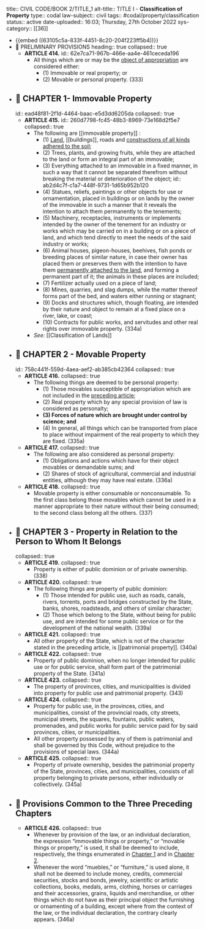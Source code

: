 title:: CIVIL CODE/BOOK 2/TITLE_1
alt-title:: TITLE I - **Classification of Property**
type:: codal
law-subject:: civil
tags:: #codal/property/classification
status:: active
date-uploaded:: 16:03; Thursday, 27th October 2022
sys-category:: [[36]]

- {{embed ((63105c5a-833f-4451-8c20-204f223ff5b4))}}
- 🔴 PRELIMINARY PROVISIONS
  heading:: true
  collapsed:: true
	- **ARTICLE 414.**
	  id:: 62e7ca71-967b-466e-aa4e-461ceceda196
		- All things which are or may be the [object of appropriation](((62cc5a6d-a91b-4884-843e-456a29fdf848))) are considered either:
			- (1) Immovable or real property; or
			- (2) Movable or personal property. (333)
- ## 🔴 CHAPTER 1- Immovable Property
  id:: ead48f81-2f1d-4464-baac-e5d3dd6205da
  collapsed:: true
	- **ARTICLE 415.**
	  id:: 260d7798-fc45-48b3-8969-73e168d2f5e7
	  collapsed:: true
		- The following are [[immovable property]] :
			- (1) [Land](((62e79dfa-1233-4718-a10d-4c67ec1d5242))), [[buildings]], roads and [constructions of all kinds](((62cc5a88-8444-499d-a5cf-4fefdb149309))) [adhered to the soil](((62cc5a89-2198-4562-9d96-a848147217a3)));
			- (2) Trees, plants, and growing fruits, while they are attached to the land or form an integral part of an immovable;
			- (3) Everything attached to an immovable in a fixed manner, in such a way that it cannot be separated therefrom without breaking the material or deterioration of the object;
			  id:: ab2d4c7f-c1a7-448f-9731-1d65b952b120
			- (4) Statues, reliefs, paintings or other objects for use or ornamentation, placed in buildings or on lands by the owner of the immovable in such a manner that it reveals the intention to attach them permanently to the tenements;
			- (5) Machinery, receptacles, instruments or implements intended by the owner of the tenement for an industry or works which may be carried on in a building or on a piece of land, and which tend directly to meet the needs of the said industry or works;
			- (6) Animal houses, pigeon-houses, beehives, fish ponds or breeding places of similar nature, in case their owner has placed them or preserves them with the intention to have them [permanently attached to the land](((ab2d4c7f-c1a7-448f-9731-1d65b952b120))), and forming a permanent part of it; the animals in these places are included;
			- (7) Fertilizer actually used on a piece of land;
			- (8) Mines, quarries, and slag dumps, while the matter thereof forms part of the bed, and waters either running or stagnant;
			- (9) Docks and structures which, though floating, are intended by their nature and object to remain at a fixed place on a river, lake, or coast;
			- (10) Contracts for public works, and servitudes and other real rights over immovable property. (334a)
		- *See:* [[Classification of Lands]]
- ## 🔴 CHAPTER 2 - Movable Property
  id:: 758c441f-559d-4aea-aef2-ab385cb42364
  collapsed:: true
	- **ARTICLE 416.**
	  collapsed:: true
		- The following things are deemed to be personal property:
			- (1) Those movables susceptible of appropriation which are not included in the [preceding article](((260d7798-fc45-48b3-8969-73e168d2f5e7)));
			- (2) Real property which by any special provision of law is considered as personalty;
			- **(3) Forces of nature which are brought under control by science; and**
			- (4) In general, all things which can be transported from place to place without impairment of the real property to which they are fixed. (335a)
	- **ARTICLE 417.**
	  collapsed:: true
		- The following are also considered as personal property:
			- (1) Obligations and actions which have for their object movables or demandable sums; and
			- (2) Shares of stock of agricultural, commercial and industrial entities, although they may have real estate. (336a)
	- **ARTICLE 418.**
	  collapsed:: true
		- Movable property is either consumable or nonconsumable. To the first class belong those movables which cannot be used in a manner appropriate to their nature without their being consumed; to the second class belong all the others. (337)
- ## 🔴 CHAPTER 3 - Property in Relation to the Person to Whom It Belongs
  collapsed:: true
	- **ARTICLE 419.**
	  collapsed:: true
		- Property is either of public dominion or of private ownership. (338)
	- **ARTICLE 420.**
	  collapsed:: true
		- The following things are property of public dominion:
			- (1) Those intended for public use, such as roads, canals, rivers, torrents, ports and bridges constructed by the State, banks, shores, roadsteads, and others of similar character;
			- (2) Those which belong to the State, without being for public use, and are intended for some public service or for the development of the national wealth. (339a)
	- **ARTICLE 421.**
	  collapsed:: true
		- All other property of the State, which is not of the character stated in the preceding article, is [[patrimonial property]]. (340a)
	- **ARTICLE 422.**
	  collapsed:: true
		- Property of public dominion, when no longer intended for public use or for public service, shall form part of the patrimonial property of the State. (341a)
	- **ARTICLE 423.**
	  collapsed:: true
		- The property of provinces, cities, and municipalities is divided into property for public use and patrimonial property. (343)
	- **ARTICLE 424.**
	  collapsed:: true
		- Property for public use, in the provinces, cities, and municipalities, consist of the provincial roads, city streets, municipal streets, the squares, fountains, public waters, promenades, and public works for public service paid for by said provinces, cities, or municipalities.
		- All other property possessed by any of them is patrimonial and shall be governed by this Code, without prejudice to the provisions of special laws. (344a)
	- **ARTICLE 425.**
	  collapsed:: true
		- Property of private ownership, besides the patrimonial property of the State, provinces, cities, and municipalities, consists of all property belonging to private persons, either individually or collectively. (345a)
- ## 🔴 Provisions Common to the Three Preceding Chapters
	- **ARTICLE 426.**
	  collapsed:: true
		- Whenever by provision of the law, or an individual declaration, the expression “immovable things or property,” or “movable things or property,” is used, it shall be deemed to include, respectively, the things enumerated in [Chapter 1](((ead48f81-2f1d-4464-baac-e5d3dd6205da))) and in [Chapter 2](((758c441f-559d-4aea-aef2-ab385cb42364))).
		- Whenever the word “muebles,” or “furniture,” is used alone, it shall not be deemed to include money, credits, commercial securities, stocks and bonds, jewelry, scientific or artistic collections, books, medals, arms, clothing, horses or carriages and their accessories, grains, liquids and merchandise, or other things which do not have as their principal object the furnishing or ornamenting of a building, except where from the context of the law, or the individual declaration, the contrary clearly appears. (346a)
